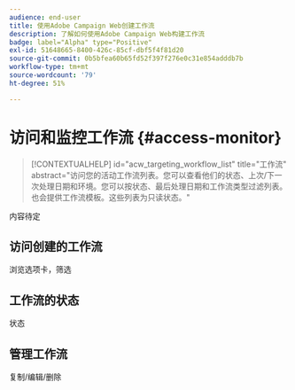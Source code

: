 ```yaml
---
audience: end-user
title: 使用Adobe Campaign Web创建工作流
description: 了解如何使用Adobe Campaign Web构建工作流
badge: label="Alpha" type="Positive"
exl-id: 51648665-8400-426c-85cf-dbf5f4f81d20
source-git-commit: 0b5bfea60b65fd52f397f276e0c31e854adddb7b
workflow-type: tm+mt
source-wordcount: '79'
ht-degree: 51%

---
```


# 访问和监控工作流 {#access-monitor}

>[!CONTEXTUALHELP]
>id="acw_targeting_workflow_list"
>title="工作流"
>abstract="访问您的活动工作流列表。您可以查看他们的状态、上次/下一次处理日期和环境。您可以按状态、最后处理日期和工作流类型过滤列表。也会提供工作流模板。这些列表为只读状态。"

内容待定

## 访问创建的工作流

浏览选项卡，筛选

## 工作流的状态

状态

## 管理工作流

复制/编辑/删除

